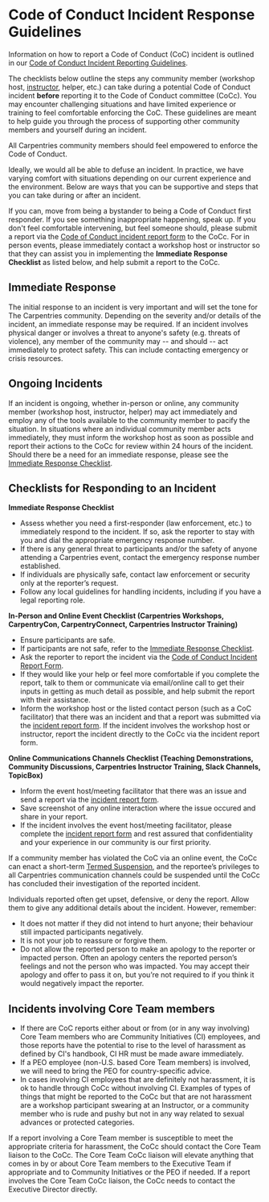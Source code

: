 # Code of Conduct Incident Response Guidelines

Information on how to report a Code of Conduct (CoC) incident is outlined in our [Code of Conduct Incident Reporting Guidelines](incident-reporting.md).

The checklists below outline the steps any community member (workshop host, [instructor](https://carpentries.org/instructors/), helper, etc.) can take during a potential Code of Conduct incident __before__ reporting it to the Code of Conduct committee (CoCc). You may encounter challenging situations and have limited experience or training to feel comfortable enforcing the CoC. These guidelines are meant to help guide you through the process of supporting other community members and yourself during an incident. 

All Carpentries community members should feel empowered to enforce the Code of Conduct. 

Ideally, we would all be able to defuse an incident. In practice, we have varying comfort with situations depending on our current experience and the environment. Below are ways that you can be supportive and steps that you can take during or after an incident.

If you can, move from being a bystander to being a Code of Conduct first responder. If you see something inappropriate happening, speak up. If you don't feel comfortable intervening, but feel someone should, please submit a report via the [Code of Conduct incident report form][reporting-form] to the CoCc.
For in person events, please immediately contact a workshop host or instructor so that they can assist you in implementing the **Immediate Response Checklist** as listed below, and help submit a report to the CoCc.

## Immediate Response 

The initial response to an incident is very important and will set the tone for The Carpentries community. Depending on the severity and/or details of the incident, an immediate response may be required. If an incident involves physical danger or involves a threat to anyone's safety (e.g. threats of violence), any member of the community may -- and should -- act immediately to protect safety. This can include contacting emergency or crisis resources.  

## Ongoing Incidents

If an incident is ongoing, whether in-person or online, any community member (workshop host, instructor, helper) may act immediately and employ any of the tools available to the community member to pacify the situation. In situations where an individual community member acts immediately, they must inform the workshop host as soon as possible and report their actions to the CoCc for review within 24 hours of the incident. Should there be a need for an immediate response, please see the [Immediate Response Checklist](#checklists-for-responding-to-an-incident).

## Checklists for Responding to an Incident

**Immediate Response Checklist**
* Assess whether you need a first-responder (law enforcement, etc.) to immediately respond to the incident. If so, ask the reporter to stay with you and dial the appropriate emergency response number.
* If there is any general threat to participants and/or the safety of anyone attending a Carpentries event, contact the emergency response number established.
* If individuals are physically safe, contact law enforcement or security only at the reporter’s request.
* Follow any local guidelines for handling incidents, including if you have a legal reporting role. 

**In-Person and Online Event Checklist (Carpentries Workshops, CarpentryCon, CarpentryConnect, Carpentries Instructor Training)**
* Ensure participants are safe.
* If participants are not safe, refer to the [Immediate Response Checklist](#checklists-for-responding-to-an-incident).
* Ask the reporter to report the incident via the [Code of Conduct Incident Report Form][reporting-form]. 
* If they would like your help or feel more comfortable if you complete the report, talk to them or communicate via email/online call to get their inputs in getting as much detail as possible, and help submit the report with their assistance. 
* Inform the workshop host or the listed contact person (such as a CoC facilitator) that there was an incident and that a report was submitted via the [incident report form][reporting-form]. If the incident involves the workshop host or instructor, report the incident directly to the CoCc via the incident report form. 

**Online Communications Channels Checklist (Teaching Demonstrations, Community Discussions, Carpentries Instructor Training, Slack Channels, TopicBox)**
* Inform the event host/meeting facilitator that there was an issue and send a report via the [incident report form][reporting-form].
* Save screenshot of any online interaction where the issue occured and share in your report.
* If the incident involves the event host/meeting facilitator, please complete the [incident report form][reporting-form] and rest assured that confidentiality and your experience in our community is our first priority.

If a community member has violated the CoC via an online event, the CoCc can enact a short-term [Termed Suspension](termed-suspension.md), and the reportee’s privileges to all Carpentries communication channels could be suspended until the CoCc has concluded their investigation of the reported incident.

Individuals reported often get upset, defensive, or deny the report. Allow them to give any additional details about the incident. However, remember:

- It does not matter if they did not intend to hurt anyone; their behaviour still impacted participants negatively.
- It is not your job to reassure or forgive them.
- Do not allow the reported person to make an apology to the reporter or impacted person. Often an apology centers the reported person’s feelings and not the person who was impacted. You may accept their apology and offer to pass it on, but you’re not required to if you think it would negatively impact the reporter.

## Incidents involving Core Team members

* If there are CoC reports either about or from (or in any way involving) Core
  Team members who are Community Initiatives (CI) employees, and those reports
  have the potential to rise to the level of harassment as defined by CI's
  handbook, CI HR must be made aware immediately.
* If a PEO employee (non-U.S. based Core Team members) is involved, we will
  need to bring the PEO for country-specific advice.
* In cases involving CI employees that are definitely not harassment, it is ok
  to handle through CoCc without involving CI. Examples of types of things that
  might be reported to the CoCc but that are not harassment are a workshop
  participant swearing at an Instructor, or a community member who is rude and
  pushy but not in any way related to sexual advances or protected categories.

If a report involving a Core Team member is susceptible to meet the appropriate
criteria for harassment, the CoCc should contact the Core Team liaison to the
CoCc. The Core Team CoCc liaison will elevate anything that comes in by or about
Core Team members to the Executive Team if appropriate and to Community
Initiatives or the PEO if needed. If a report involves the Core Team CoCc
liaison, the CoCc needs to contact the Executive Director directly.

[reporting-form]: https://goo.gl/forms/KoUfO53Za3apOuOK2
